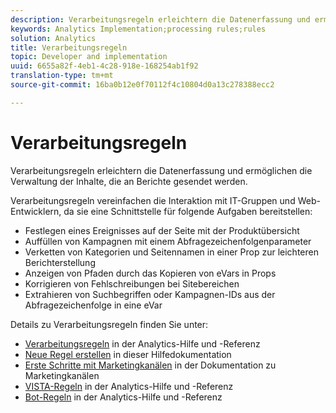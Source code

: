 ```yaml
---
description: Verarbeitungsregeln erleichtern die Datenerfassung und ermöglichen die Verwaltung der Inhalte, die an Berichte gesendet werden.
keywords: Analytics Implementation;processing rules;rules
solution: Analytics
title: Verarbeitungsregeln
topic: Developer and implementation
uuid: 6655a82f-4eb1-4c28-918e-168254ab1f92
translation-type: tm+mt
source-git-commit: 16ba0b12e0f70112f4c10804d0a13c278388ecc2

---
```



# Verarbeitungsregeln

Verarbeitungsregeln erleichtern die Datenerfassung und ermöglichen die Verwaltung der Inhalte, die an Berichte gesendet werden.

Verarbeitungsregeln vereinfachen die Interaktion mit IT-Gruppen und Web-Entwicklern, da sie eine Schnittstelle für folgende Aufgaben bereitstellen:

* Festlegen eines Ereignisses auf der Seite mit der Produktübersicht
* Auffüllen von Kampagnen mit einem Abfragezeichenfolgenparameter
* Verketten von Kategorien und Seitennamen in einer Prop zur leichteren Berichterstellung
* Anzeigen von Pfaden durch das Kopieren von eVars in Props
* Korrigieren von Fehlschreibungen bei Sitebereichen
* Extrahieren von Suchbegriffen oder Kampagnen-IDs aus der Abfragezeichenfolge in eine eVar

Details zu Verarbeitungsregeln finden Sie unter:

* [Verarbeitungsregeln](https://marketing.adobe.com/resources/help/en_US/reference/processing_rules.html) in der Analytics-Hilfe und -Referenz
* [Neue Regel erstellen](/help/implement/c-implement-with-dtm/c-rules/t-rules-create.md) in dieser Hilfedokumentation
* [Erste Schritte mit Marketingkanälen](https://marketing.adobe.com/resources/help/en_US/mchannel/c_getting_started_mchannel.html) in der Dokumentation zu Marketingkanälen
* [VISTA-Regeln](https://marketing.adobe.com/resources/help/en_US/reference/VISTA.html) in der Analytics-Hilfe und -Referenz
* [Bot-Regeln](https://marketing.adobe.com/resources/help/en_US/reference/bot_rules.html) in der Analytics-Hilfe und -Referenz

